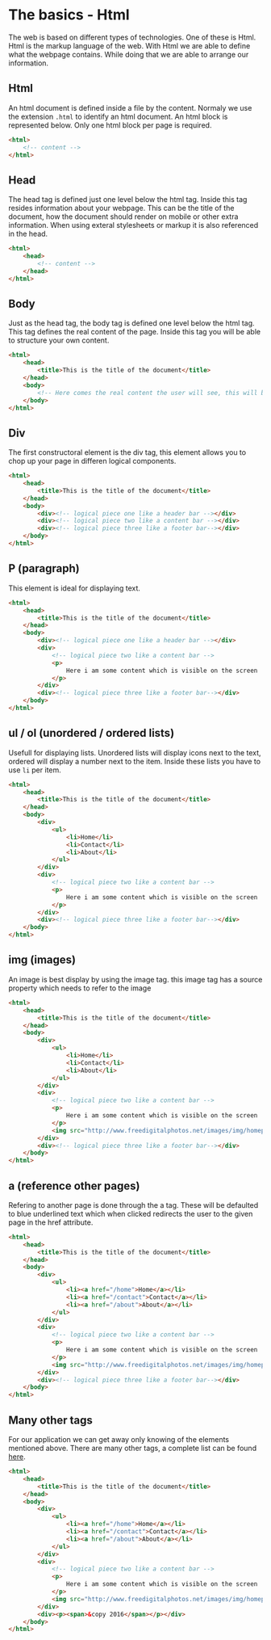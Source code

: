 # The basics - Html

The web is based on different types of technologies. One of these is Html. Html is the markup language of the web. With Html we are able to define what the webpage contains. While doing that we are able to arrange our information.

## Html

An html document is defined inside a file by the content. Normaly we use the extension `.html` to identify an html document. An html block is represented below. Only one html block per page is required.

```html
<html>
    <!-- content -->
</html>
```

## Head

The head tag is defined just one level below the html tag. Inside this tag resides information about your webpage. This can be the title of the document, how the document should render on mobile or other extra information. When using exteral stylesheets or markup it is also referenced in the head.

```html
<html>
    <head>
        <!-- content -->
    </head>
</html>
```
## Body

Just as the head tag, the body tag is defined one level below the html tag. This tag defines the real content of the page. Inside this tag you will be able to structure your own content.
```html
<html>
    <head>
        <title>This is the title of the document</title>
    </head>
    <body>
        <!-- Here comes the real content the user will see, this will be rendered by the browser -->
    </body>
</html>
```

## Div

The first constructoral element is the div tag, this element allows you to chop up your page in differen logical components.
```html
<html>
    <head>
        <title>This is the title of the document</title>
    </head>
    <body>
        <div><!-- logical piece one like a header bar --></div>
        <div><!-- logical piece two like a content bar --></div>
        <div><!-- logical piece three like a footer bar--></div>
    </body>
</html>
```

## P (paragraph)

This element is ideal for displaying text.

```html
<html>
    <head>
        <title>This is the title of the document</title>
    </head>
    <body>
        <div><!-- logical piece one like a header bar --></div>
        <div>
            <!-- logical piece two like a content bar -->
            <p>
                Here i am some content which is visible on the screen
            </p>
        </div>
        <div><!-- logical piece three like a footer bar--></div>
    </body>
</html>
```

## ul / ol (unordered / ordered lists)

Usefull for displaying lists. Unordered lists will display icons next to the text, ordered will display a number next to the item. Inside these lists you have to use `li` per item.

```html
<html>
    <head>
        <title>This is the title of the document</title>
    </head>
    <body>
        <div>
            <ul>
                <li>Home</li>
                <li>Contact</li>
                <li>About</li>
            </ul>
        </div>
        <div>
            <!-- logical piece two like a content bar -->
            <p>
                Here i am some content which is visible on the screen
            </p>
        </div>
        <div><!-- logical piece three like a footer bar--></div>
    </body>
</html>
```

## img (images)

An image is best display by using the image tag. this image tag has a source property which needs to refer to the image

```html
<html>
    <head>
        <title>This is the title of the document</title>
    </head>
    <body>
        <div>
            <ul>
                <li>Home</li>
                <li>Contact</li>
                <li>About</li>
            </ul>
        </div>
        <div>
            <!-- logical piece two like a content bar -->
            <p>
                Here i am some content which is visible on the screen
            </p>
            <img src="http://www.freedigitalphotos.net/images/img/homepage/87357.jpg">
        </div>
        <div><!-- logical piece three like a footer bar--></div>
    </body>
</html>
```

## a (reference other pages)

Refering to another page is done through the a tag. These will be defaulted to blue underlined text which when clicked redirects the user to the given page in the href attribute.

```html
<html>
    <head>
        <title>This is the title of the document</title>
    </head>
    <body>
        <div>
            <ul>
                <li><a href="/home">Home</a></li>
                <li><a href="/contact">Contact</a></li>
                <li><a href="/about">About</a></li>
            </ul>
        </div>
        <div>
            <!-- logical piece two like a content bar -->
            <p>
                Here i am some content which is visible on the screen
            </p>
            <img src="http://www.freedigitalphotos.net/images/img/homepage/87357.jpg">
        </div>
        <div><!-- logical piece three like a footer bar--></div>
    </body>
</html>
```

## Many other tags

For our application we can get away only knowing of the elements mentioned above. There are many other tags, a complete list can be found [here](https://developer.mozilla.org/en-US/docs/Web/HTML/Element).

```html
<html>
    <head>
        <title>This is the title of the document</title>
    </head>
    <body>
        <div>
            <ul>
                <li><a href="/home">Home</a></li>
                <li><a href="/contact">Contact</a></li>
                <li><a href="/about">About</a></li>
            </ul>
        </div>
        <div>
            <!-- logical piece two like a content bar -->
            <p>
                Here i am some content which is visible on the screen
            </p>
            <img src="http://www.freedigitalphotos.net/images/img/homepage/87357.jpg">
        </div>
        <div><p><span>&copy 2016</span></p></div>
    </body>
</html>
```
